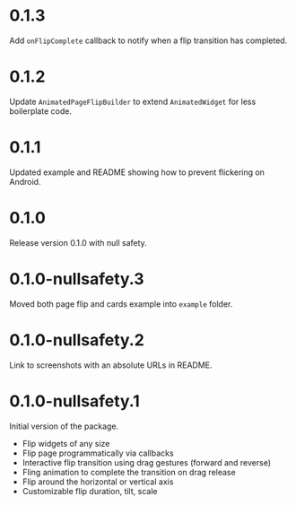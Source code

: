 # 0.1.3

Add `onFlipComplete` callback to notify when a flip transition has completed.

# 0.1.2

Update `AnimatedPageFlipBuilder` to extend `AnimatedWidget` for less boilerplate code.

# 0.1.1

Updated example and README showing how to prevent flickering on Android.

# 0.1.0

Release version 0.1.0 with null safety.

# 0.1.0-nullsafety.3

Moved both page flip and cards example into `example` folder.

# 0.1.0-nullsafety.2

Link to screenshots with an absolute URLs in README.

# 0.1.0-nullsafety.1

Initial version of the package.

- Flip widgets of any size
- Flip page programmatically via callbacks
- Interactive flip transition using drag gestures (forward and reverse)
- Fling animation to complete the transition on drag release
- Flip around the horizontal or vertical axis
- Customizable flip duration, tilt, scale
